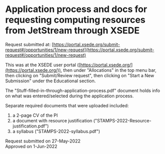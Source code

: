 # Application process and docs for requesting computing resources from JetStream through XSEDE

Request submitted at: [https://portal.xsede.org/submit-request#/opportunities/1/new-request](https://portal.xsede.org/submit-request#/opportunities/1/new-request)

This was at the XSEDE user portal ([https://portal.xsede.org/](https://portal.xsede.org/)), then under "Allocations" in the top menu bar, then clicking on "Submit/Review request", then clicking on "Start a New Submission" under the Educational section. 

The "Stuff-filled-in-through-application-process.pdf" document holds info on what was entered/selected during the application process.


Separate required documents that were uploaded included:
1. a 2-page CV of the PI 
2. a document with resource justification ("STAMPS-2022-Resource-justification.pdf")
3. a syllabus ("STAMPS-2022-syllabus.pdf")

Request submitted on 27-May-2022  
Approved on 1-Jun-2022
